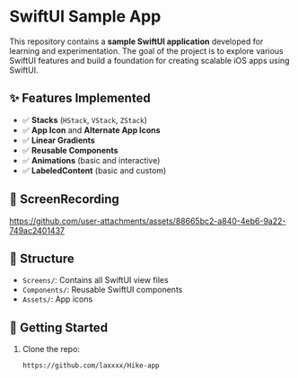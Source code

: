 # SwiftUI Sample App

This repository contains a **sample SwiftUI application** developed for learning and experimentation. The goal of the project is to explore various SwiftUI features and build a foundation for creating scalable iOS apps using SwiftUI.

## ✨ Features Implemented

- ✅ **Stacks** (`HStack`, `VStack`, `ZStack`)
- ✅ **App Icon** and **Alternate App Icons**
- ✅ **Linear Gradients**
- ✅ **Reusable Components**
- ✅ **Animations** (basic and interactive)
- ✅ **LabeledContent** (basic and custom)

## 📱 ScreenRecording

> 

https://github.com/user-attachments/assets/88665bc2-a840-4eb6-9a22-749ac2401437



## 🧱 Structure

- `Screens/`: Contains all SwiftUI view files
- `Components/`: Reusable SwiftUI components
- `Assets/`: App icons 

## 🚀 Getting Started

1. Clone the repo:
   ```bash
   https://github.com/laxxxx/Hike-app
